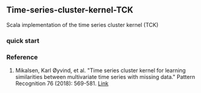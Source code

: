 ## Time-series-cluster-kernel-TCK

Scala implementation of the time series cluster kernel (TCK)

### quick start

### Reference
1. Mikalsen, Karl Øyvind, et al. "Time series cluster kernel for learning similarities between multivariate time series with missing data." Pattern Recognition 76 (2018): 569-581. [Link](https://arxiv.org/pdf/1704.00794.pdf)
